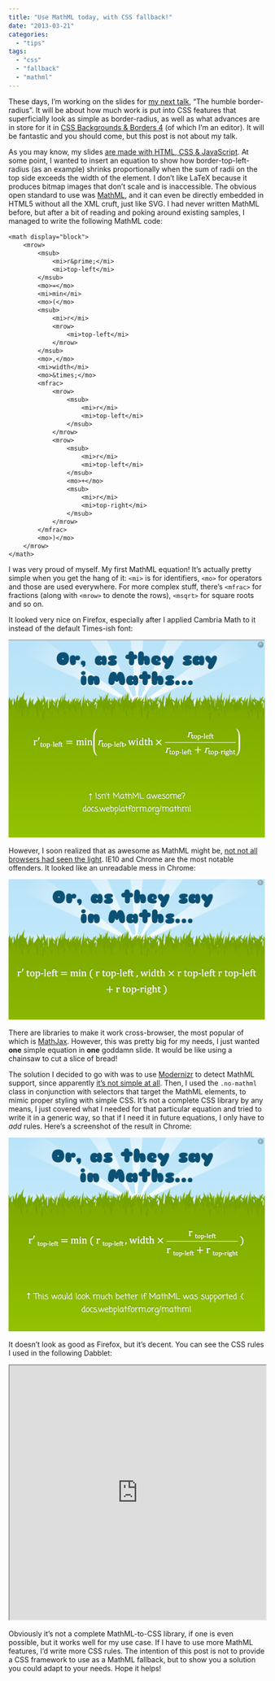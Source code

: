 ```yaml
---
title: "Use MathML today, with CSS fallback!"
date: "2013-03-21"
categories:
  - "tips"
tags:
  - "css"
  - "fallback"
  - "mathml"
---
```


These days, I’m working on the slides for [my next talk](http://lea.verou.me/speaking), “The humble border-radius”. It will be about how much work is put into CSS features that superficially look as simple as border-radius, as well as what advances are in store for it in [CSS Backgrounds & Borders 4](http://dev.w3.org/csswg/css4-background) (of which I’m an editor). It will be fantastic and you should come, but this post is not about my talk.

As you may know, my slides [are made with HTML, CSS & JavaScript](http://github.com/LeaVerou/CSSS). At some point, I wanted to insert an equation to show how border-top-left-radius (as an example) shrinks proportionally when the sum of radii on the top side exceeds the width of the element. I don’t like LaTeX because it produces bitmap images that don’t scale and is inaccessible. The obvious open standard to use was [MathML](http://www.w3.org/TR/MathML/), and it can even be directly embedded in HTML5 without all the XML cruft, just like SVG. I had never written MathML before, but after a bit of reading and poking around existing samples, I managed to write the following MathML code:

```markup
<math display="block">
    <mrow>
        <msub>
            <mi>r&prime;</mi>
            <mi>top-left</mi>
        </msub>
        <mo>=</mo>
        <mi>min</mi>
        <mo>(</mo>
        <msub>
            <mi>r</mi>
            <mrow>
                <mi>top-left</mi>
            </mrow>
        </msub>
        <mo>,</mo>
        <mi>width</mi>
        <mo>&times;</mo>
        <mfrac>
            <mrow>
                <msub>
                    <mi>r</mi>
                    <mi>top-left</mi>
                </msub>
            </mrow>
            <mrow>
                <msub>
                    <mi>r</mi>
                    <mi>top-left</mi>
                </msub>
                <mo>+</mo>
                <msub>
                    <mi>r</mi>
                    <mi>top-right</mi>
                </msub>
            </mrow>
        </mfrac>
        <mo>)</mo>
    </mrow>
</math>
```

I was very proud of myself. My first MathML equation! It’s actually pretty simple when you get the hang of it: `<mi>` is for identifiers, `<mo>` for operators and those are used everywhere. For more complex stuff, there’s `<mfrac>` for fractions (along with `<mrow>` to denote the rows), `<msqrt>` for square roots and so on.

It looked very nice on Firefox, especially after I applied Cambria Math to it instead of the default Times-ish font:

[![MathML native support in Firefox](images/mathml-firefox.png)](images/mathml-firefox.png) [](images/mathml-chrome-withcss.png)

However, I soon realized that as awesome as MathML might be, [not not all browsers had seen the light](http://docs.webplatform.org/wiki/mathml#Compatibility). IE10 and Chrome are the most notable offenders. It looked like an unreadable mess in Chrome:

[![MathML in Chrome, with no CSS fallback](images/mathml-chrome-nocss.png)](images/mathml-chrome-nocss.png)

There are libraries to make it work cross-browser, the most popular of which is [MathJax](http://www.mathjax.org/). However, this was pretty big for my needs, I just wanted **one** simple equation in **one** goddamn slide. It would be like using a chainsaw to cut a slice of bread!

The solution I decided to go with was to use [Modernizr](http://modernizr.com) to detect MathML support, since apparently [it’s not simple at all](https://github.com/Modernizr/Modernizr/blob/master/feature-detects/mathml.js). Then, I used the `.no-mathml` class in conjunction with selectors that target the MathML elements, to mimic proper styling with simple CSS. It’s not a complete CSS library by any means, I just covered what I needed for that particular equation and tried to write it in a generic way, so that if I need it in future equations, I only have to _add_ rules. Here’s a screenshot of the result in Chrome:

[![MathML in Chrome with CSS fallback](images/mathml-chrome-withcss.png)](images/mathml-chrome-withcss.png)

It doesn’t look as good as Firefox, but it’s decent. You can see the CSS rules I used in the following Dabblet:

<iframe src="http://dabblet.com/gist/5214646" height="500" width="100%"></iframe>

Obviously it’s not a complete MathML-to-CSS library, if one is even possible, but it works well for my use case. If I have to use more MathML features, I’d write more CSS rules. The intention of this post is not to provide a CSS framework to use as a MathML fallback, but to show you a solution you could adapt to your needs. Hope it helps!
